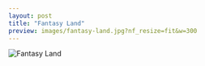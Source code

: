 ```yaml
---
layout: post
title: "Fantasy Land"
preview: images/fantasy-land.jpg?nf_resize=fit&w=300
---
```


![Fantasy Land](/images/fantasy-land.jpg?nf_resize=fit&w=900)
